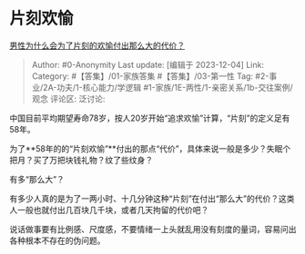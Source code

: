 # 片刻欢愉
[男性为什么会为了片刻的欢愉付出那么大的代价？](https://www.zhihu.com/question/628349094/answer/3312643124)

> Author: #0-Anonymity
> Last update: [编辑于 2023-12-04]
> Link:
> Category: #【答集】/01-家族答集 #【答集】/03-第一性 
> Tag: #2-事业/2A-功夫/1-核心能力/学逻辑 #1-家族/1E-两性/1-亲密关系/1b-交往案例/观念 
> 评论区:
> 泛讨论:

中国目前平均期望寿命78岁，按人20岁开始“追求欢愉”计算，“片刻”的定义足有58年。

为了**58年的的“片刻欢愉”**付出的那点“代价”，具体来说一般是多少？失眠个把月？买了万把块钱礼物？纹了些纹身？

有多“那么大”？

有多少人真的是为了一两小时、十几分钟这种“片刻”在付出“那么大”的代价？这类人一般也就付出几百块几千块，或者几天拘留的代价吧？

说话做事要有比例感、尺度感，不要情绪一上头就乱用没有刻度的量词，容易问出各种根本不存在的伪问题。